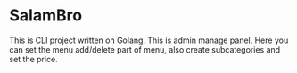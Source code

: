 # SalamBro
This is CLI project written on Golang. This is admin manage panel. Here you can set the menu add/delete part of menu, also create subcategories and set the price.
